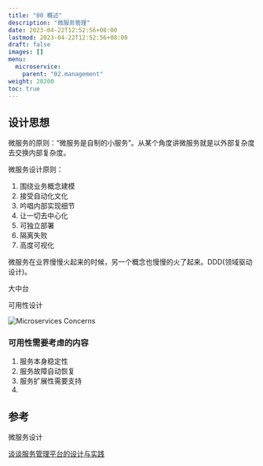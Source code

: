 ```yaml
---
title: "00 概述"
description: "微服务管理"
date: 2023-04-22T12:52:56+08:00
lastmod: 2023-04-22T12:52:56+08:00
draft: false
images: []
menu:
  microservice:
    parent: "02.management"
weight: 20200
toc: true
---
```


## 设计思想

微服务的原则：“微服务是自制的小服务”。从某个角度讲微服务就是以外部复杂度去交换内部复杂度。

微服务设计原则：
1. 围绕业务概念建模
2. 接受自动化文化
3. 吟唱内部实现细节
4. 让一切去中心化
5. 可独立部署
6. 隔离失败
7. 高度可视化

微服务在业界慢慢火起来的时候，另一个概念也慢慢的火了起来。DDD(领域驱动设计)。

大中台

可用性设计

![Microservices Concerns](images/02-00-01.webp)

[](https://jimmysong.io/kubernetes-handbook/cloud-native/from-kubernetes-to-cloud-native.html)


### 可用性需要考虑的内容
1. 服务本身稳定性
2. 服务故障自动恢复
3. 服务扩展性需要支持
4. 

## 参考
微服务设计




[谈谈服务管理平台的设计与实践](https://www.jianshu.com/p/247b24cb5365)
